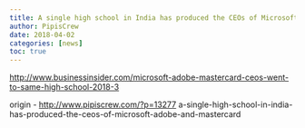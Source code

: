 ```yaml
---
title: A single high school in India has produced the CEOs of Microsoft, Adobe, and Mastercard
author: PipisCrew
date: 2018-04-02
categories: [news]
toc: true
---
```


http://www.businessinsider.com/microsoft-adobe-mastercard-ceos-went-to-same-high-school-2018-3

origin - http://www.pipiscrew.com/?p=13277 a-single-high-school-in-india-has-produced-the-ceos-of-microsoft-adobe-and-mastercard